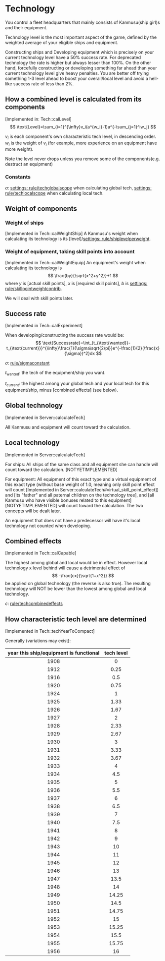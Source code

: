 # Technology

You control a fleet headquarters that mainly consists of Kanmusu(ship girl)s and their equipment.

Technology level is the most important aspect of the game, defined by the weighted average of your eligible ships and equipment.

Constructing ships and Developing equipment which is precisely on your current technology level have a 50% success rate. For deprecated technology the rate is higher but always lesser than 100%. On the other hand, forcefully constructing or developing something far ahead than your current technology level give heavy penalties. You are better off trying something 1-3 level ahead to boost your overall/local level and avoid a hell-like success rate of less than 2%.

## How a combined level is calculated from its components

[Implemented in: Tech::calLevel]
$$
\text{Level}=\sum_{i=1}^{\infty}v_i(a^{w_i}-1)a^{-\sum_{j=1}^iw_j}
$$

$v_i$ is each component's own characteristic tech level, in descending order. $w_i$ is the weight of $v_i$ (for example, more experience on an equipment have more weight).

Note the level never drops unless you remove some of the components(e.g. destruct an equipment)

### Constants

$a$: [settings: rule/techglobalscope](settings.md) when calculating global tech, [settings: rule/techlocalscope](settings.md) when calculating local tech.

## Weight of components

### Weight of ships

[Implemented in Tech::calWeightShip] A Kanmusu's weight when calculating its technology is its [level]/[settings: rule/shiplevelperweight](settings.md).

### Weight of equipment, taking skill points into account 

[Implemented in Tech::calWeightEquip] An equipment's weight when calculating its technology is
$$
\frac{by}{\sqrt{x^2+y^2}}+1
$$
where $y$ is [actual skill points], $x$ is [required skill points], $b$ is [settings: rule/skillpointweightcontrib](settings.md).

We will deal with skill points later.

## Success rate

[Implemented in Tech::calExperiment]

When developing/constructing the success rate would be:
$$
\text{Successrate}=\int_{t_{\text{wanted}}-t_{\text{current}}}^{\infty}\frac{1}{\sigma\sqrt{2\pi}}e^{-\frac{1}{2}(\frac{x}{\sigma})^2}dx
$$

$σ$: [rule/sigmaconstant](settings.md)

$t_{\text{wanted}}$: the tech of the equipment/ship you want.

$t_{\text{current}}$: the highest among your global tech and your local tech for this equipment/ship, minus [combined effects] (see below).

## Global technology

[Implemented in Server::calculateTech]

All Kanmusu and equipment will count toward the calculation.

## Local technology

[Implemented in Server::calculateTech]

For ships: All ships of the same class and all equipment she can handle will count toward the calculation. [NOTYETIMPLEMENTED]

For equipment: All equipment of this exact type and a virtual equipment of this exact type (without base weight of 1.0, meaning only skill point effect will count [Implemented in Server::calculateTech#virtual_skill_point_effect]) and [its "father" and all paternal children on the technology tree], and [all Kanmusu who have visible bonuses related to this equipment] [NOTYETIMPLEMENTED] will count toward the calculation. The two concepts will be dealt later.

An equipment that does not have a predecessor will have it's local technology not counted when developing.

## Combined effects 

[Implemented in Tech::calCapable]

The highest among global and local would be in effect. However local technology x level behind will cause a detrimental effect of
$$
-\frac{cx}{\sqrt{1+x^2}}
$$
be applied on global technology (the reverse is also true). The resulting technology will NOT be lower than the lowest among global and local technology.

$c$: [rule/techcombinedeffects](settings.md)

## How characteristic tech level are determined

[Implemented in Tech::techYearToCompact]

Generally (variations may exist):

| year this ship/equipment is functional | tech level |
| :------------------------------------: | :--------: |
|                  1908                  |     0      |
|                  1912                  |    0.25    |
|                  1916                  |    0.5     |
|                  1920                  |    0.75    |
|                  1924                  |     1      |
|                  1925                  |    1.33    |
|                  1926                  |    1.67    |
|                  1927                  |     2      |
|                  1928                  |    2.33    |
|                  1929                  |    2.67    |
|                  1930                  |     3      |
|                  1931                  |    3.33    |
|                  1932                  |    3.67    |
|                  1933                  |     4      |
|                  1934                  |    4.5     |
|                  1935                  |     5      |
|                  1936                  |    5.5     |
|                  1937                  |     6      |
|                  1938                  |    6.5     |
|                  1939                  |     7      |
|                  1940                  |    7.5     |
|                  1941                  |     8      |
|                  1942                  |     9      |
|                  1943                  |     10     |
|                  1944                  |     11     |
|                  1945                  |     12     |
|                  1946                  |     13     |
|                  1947                  |    13.5    |
|                  1948                  |     14     |
|                  1949                  |   14.25    |
|                  1950                  |    14.5    |
|                  1951                  |   14.75    |
|                  1952                  |     15     |
|                  1953                  |   15.25    |
|                  1954                  |    15.5    |
|                  1955                  |   15.75    |
|                  1956                  |     16     |

